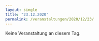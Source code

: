 ```yaml
---
layout: single
title: "23.12.2020"
permalink: /veranstaltungen/2020/12/23/
---
```


Keine Veranstaltung an diesem Tag.
